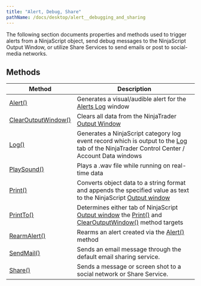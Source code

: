 ```yaml
---
title: "Alert, Debug, Share"
pathName: /docs/desktop/alert__debugging_and_sharing
---
```


The following section documents properties and methods used to trigger alerts from a NinjaScript object, send debug messages to the NinjaScript Output Window, or utilize Share Services to send emails or post to social-media networks.

## Methods

| Method | Description |
| --- | --- |
| [Alert()](/docs/desktop/alert) | Generates a visual/audible alert for the [Alerts Log](/docs/desktop/alerts_log) window |
| [ClearOutputWindow()](/docs/desktop/clearoutputwindow) | Clears all data from the NinjaTrader [Output Window](/docs/desktop/output) |
| [Log()](/docs/desktop/log) | Generates a NinjaScript category log event record which is output to the [Log](/docs/desktop/log_tab2) tab of the NinjaTrader Control Center / Account Data windows |
| [PlaySound()](/docs/desktop/playsound) | Plays a .wav file while running on real-time data |
| [Print()](/docs/desktop/print) | Converts object data to a string format and appends the specified value as text to the NinjaScript [Output window](/docs/desktop/output) |
| [PrintTo()](/docs/desktop/printto) | Determines either tab of NinjaScript [Output window](/docs/desktop/output) the [Print()](/docs/desktop/print) and [ClearOutputWindow()](/docs/desktop/clearoutputwindow) method targets |
| [RearmAlert()](/docs/desktop/rearmalert) | Rearms an alert created via the [Alert()](/docs/desktop/alert) method |
| [SendMail()](/docs/desktop/sendmail) | Sends an email message through the default email sharing service.  |
| [Share()](/docs/desktop/share) | Sends a message or screen shot to a social network or Share Service.   |

